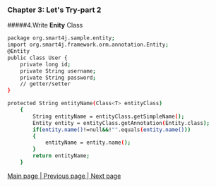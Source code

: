 ### Chapter 3: Let's Try-part 2
#####4.Write **Enity** Class
```sh
package org.smart4j.sample.entity;
import org.smart4j.framework.orm.annotation.Entity;
@Entity
public class User {
    private long id;
    private String username;
    private String password;
    // getter/setter
}

protected String entityName(Class<T> entityClass)
	{
		String entityName = entityClass.getSimpleName();
		Entity entity = entityClass.getAnnotation(Entity.class);
		if(entity.name()!=null&&!"".equals(entity.name()))
		{
			entityName = entity.name();
		}
		return entityName;
	}
```
     
          
          
<a href="/smart-framework.md"> Main page </a> |<a href="/pages/6create-project.md">  Previous page </a> |<a href="/pages/8write-service.md"> Next page</a>       
